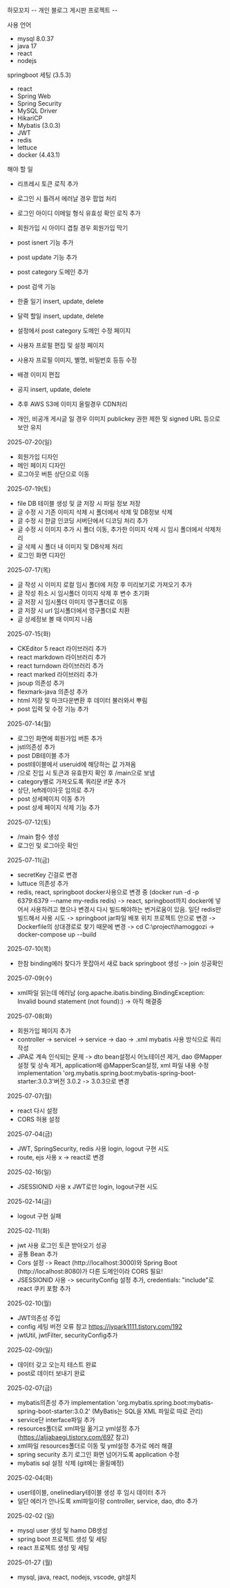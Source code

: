 하모꼬지
-- 개인 블로그 게시판 프로젝트 --

사용 언어
- mysql 8.0.37
- java 17
- react
- nodejs

springboot 세팅 (3.5.3)
- react
- Spring Web
- Spring Security
- MySQL Driver
- HikariCP
- Mybatis (3.0.3)
- JWT 
- redis 
- lettuce
- docker (4.43.1)

해야 할 일
- 리프레시 토큰 로직 추가
- 로그인 시 틀려서 에러날 경우 팝업 처리
- 로그인 아이디 이메일 형식 유효성 확인 로직 추가
- 회원가입 시 아이디 겹칠 경우 회원가입 막기
- post isnert 기능 추가
- post update 기능 추가
- post category 도메인 추가
- post 검색 기능
- 한줄 일기 insert, update, delete
- 달력 할일 insert, update, delete
- 설정에서 post category 도메인 수정 페이지
- 사용자 프로필 편집 및 설정 페이지
- 사용자 프로필 이미지, 별명, 비밀번호 등등 수정 
- 배경 이미지 편집
- 공지 insert, update, delete

- 추후 AWS S3에 이미지 올릴경우 CDN처리
- 개인, 비공개 게시글 일 경우 이미지 publickey 권한 제한 및 signed URL 등으로 보안 유지

2025-07-20(일)
- 회원가입 디자인
- 메인 페이지 디자인
- 로그아웃 버튼 상단으로 이동


2025-07-19(토)
- file DB 테이블 생성 및 글 저장 시 파일 정보 저장
- 글 수정 시 기존 이미지 삭제 시 폴더에서 삭제 및 DB정보 삭제
- 글 수정 시 한글 인코딩 서버단에서 디코딩 처리 추가
- 글 수정 시 이미지 추가 시 폴더 이동, 추가한 이미지 삭제 시 임시 폴더에서 삭제처리
- 글 삭제 시 폴더 내 이미지 및 DB삭제 처리
- 로그인 화면 디자인


2025-07-17(목)
- 글 작성 시 이미지 로컬 임시 폴더에 저장 후 미리보기로 가져오기 추가
- 글 작성 취소 시 임시폴더 이미지 삭제 후 변수 초기화
- 글 저장 시 임시폴더 이미지 영구폴더로 이동
- 글 저장 시 url 임시폴더에서 영구폴더로 치환
- 글 상세정보 볼 때 이미지 나옴


2025-07-15(화)
- CKEditor 5 react 라이브러리 추가
- react markdown 라이브러리 추가
- react turndown 라이브러리 추가
- react marked 라이브러리 추가
- jsoup 의존성 추가
- flexmark-java 의존성 추가
- html 저장 및 마크다운변환 후 데이터 불러와서 뿌림
- post 입력 및 수정 기능 추가


2025-07-14(월)
- 로그인 화면에 회원가입 버튼 추가
- jstl의존성 추가
- post DB테이블 추가
- post테이블에서 useruid에 해당하는 값 가져옴
- /으로 진입 시 토큰과 유효한지 확인 후 /main으로 보냄
- category별로 가져오도록 쿼리문 if문 추가
- 상단, left레이아웃 임의로 추가
- post 상세페이지 이동 추가
- post 상세 페이지 삭제 기능 추가


2025-07-12(토)
- /main 함수 생성
- 로그인 및 로그아웃 확인


2025-07-11(금)
- secretKey 긴걸로 변경
- luttuce 의존성 추가
- redis, react, springboot docker사용으로 변경 중 (docker run -d -p 6379:6379 --name my-redis redis)
    -> react, springboot까지 docker에 넣어서 사용하려고 했으나 변경시 다시 빌드해야하는 번거로움이 있음. 일단 redis만 빌드해서 사용 시도
    -> springboot jar파일 배포 위치 프로젝트 안으로 변경 -> Dockerfile의 상대경로로 찾기 때문에 변경
    -> cd C:\project\hamoggozi   ->   docker-compose up --build


2025-07-10(목)
- 한참 binding에러 찾다가 못잡아서 새로 back springboot 생성 -> join 성공확인


2025-07-09(수)
- xml파일 읽는데 에러남 (org.apache.ibatis.binding.BindingException: Invalid bound statement (not found):) -> 아직 해결중


2025-07-08(화)
- 회원가입 페이지 추가
- controller -> serviceI -> service -> dao -> .xml mybatis 사용 방식으로 쿼리 작성
- JPA로 계속 인식되는 문제 -> dto bean설정시 어노테이션 제거, dao @Mapper 설정 및 상속 제거, application에 @MapperScan설정, xml 파일 내용 수정
implementation 'org.mybatis.spring.boot:mybatis-spring-boot-starter:3.0.3'버전 3.0.2 -> 3.0.3으로 변경


2025-07-07(월)
- react 다시 설정
- CORS 허용 설정


2025-07-04(금)
- JWT, SpringSecurity, redis 사용 login, logout 구현 시도
- route, ejs 사용 x -> react로 변경


2025-02-16(일)
- JSESSIONID 사용 x JWT로만 login, logout구현 시도


2025-02-14(금)
- logout 구현 실패


2025-02-11(화)
- jwt 사용 로그인 토큰 받아오기 성공
- 공통 Bean 추가
- Cors 설정 ->  React (http://localhost:3000)와 Spring Boot (http://localhost:8080)가 다른 도메인이라 CORS 필요!
- JSESSIONID 사용 -> securityConfig 설정 추가, credentials: "include"로 react 쿠키 포함 추가


2025-02-10(월)
- JWT의존성 주입
- config 세팅 버전 오류 참고 https://jypark1111.tistory.com/192
- jwtUtil, jwtFilter, securityConfig추가


2025-02-09(일)
- 데이터 갖고 오는지 테스트 완료
- post로 데이터 보내기 완료


2025-02-07(금)
- mybatis의존성 추가 implementation 'org.mybatis.spring.boot:mybatis-spring-boot-starter:3.0.2'
    (MyBatis는 SQL을 XML 파일로 따로 관리)
- service단 interface파일 추가
- resources폴더로 xml파일 옮기고 yml설정 추가 (https://aljjabaegi.tistory.com/697 참고)
- xml파일 resources폴더로 이동 및 yml설정 추가로 에러 해결
- spring security 초기 로그인 화면 넘어가도록 application 수정
- mybatis sql 설정 삭제 (git에는 올릴예정)


2025-02-04(화)
- user테이블, onelinediary테이블 생성 후 임시 데이터 추가
- 일단 에러가 안나도록 xml파일이랑 controller, service, dao, dto 추가


2025-02-02 (일)
- mysql user 생성 및 hamo DB생성
- spring boot 프로젝트 생성 및 세팅
- react 프로젝트 생성 및 세팅


2025-01-27 (월)
- mysql, java, react, nodejs, vscode, git설치
